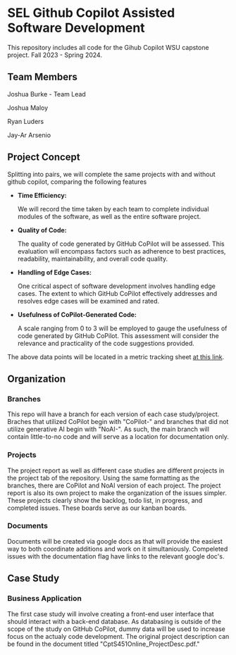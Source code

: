 # SEL Github Copilot Assisted Software Development

This repository includes all code for the Gihub Copilot WSU capstone project. Fall 2023 - Spring 2024.

## Team Members

Joshua Burke - Team Lead

Joshua Maloy

Ryan Luders

Jay-Ar Arsenio

## Project Concept

Splitting into pairs, we will complete the same projects with and without github copilot, comparing the following features
 - **Time Efficiency:**
   
   We will record the time taken by each team to complete individual modules of the software, as well as the entire software project.
 - **Quality of Code:**
   
   The quality of code generated by GitHub CoPilot will be assessed. This evaluation will encompass factors such as adherence to best practices, readability, maintainability, and overall code quality.
 - **Handling of Edge Cases:**
   
   One critical aspect of software development involves handling edge cases. The extent to which GitHub CoPilot effectively addresses and resolves edge cases will be examined and rated.
 - **Usefulness of CoPilot-Generated Code:**
   
   A scale ranging from 0 to 3 will be employed to gauge the usefulness of code generated by GitHub CoPilot. This assessment will consider the relevance and practicality of the code suggestions provided.


The above data points will be located in a metric tracking sheet [at this link](https://docs.google.com/spreadsheets/d/1ymLoq1peAggIlSSYoW2vvT3tpB8PEj7SNVEC08-0Hpo/edit#gid=1302790728).


## Organization
### Branches
This repo will have a branch for each version of each case study/project. Braches that utilized CoPilot begin with "CoPilot-" and branches that did not utilize generative AI begin with "NoAI-". As such, the main branch will contain little-to-no code and will serve as a location for documentation only. 
### Projects
The project report as well as different case studies are different projects in the project tab of the repository. Using the same formatting as the branches, there are CoPilot and NoAI version of each project. The project report is also its own project to make the organization of the issues simpler. These projects clearly show the backlog, todo list, in progress, and completed issues. These boards serve as our kanban boards.
### Documents
Documents will be created via google docs as that will provide the easiest way to both coordinate additions and work on it simultaniously. Compeleted issues with the documentation flag have links to the relevant google doc's. 

## Case Study
### Business Application
The first case study will involve creating a front-end user interface that should interact with a back-end database. As databasing is outside of the scope of the study on GitHub CoPilot, dummy data will be used to increase focus on the actualy code development. The original project description can be found in the document titled "CptS451Online_ProjectDesc.pdf." 

